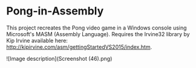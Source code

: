 # Pong-in-Assembly
This project recreates the Pong video game in a Windows console using Microsoft's MASM (Assembly Language).
Requires the Irvine32 library by Kip Irvine available here: http://kipirvine.com/asm/gettingStartedVS2015/index.htm.

![Image description](Screenshot (46).png)
